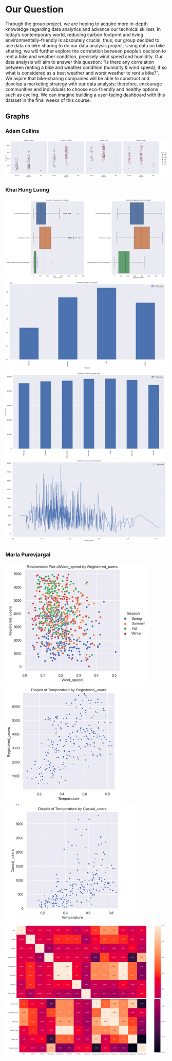 # Our Question
Through the group project, we are hoping to acquire more in-depth knowledge regarding data analytics and advance our technical skillset. In today’s contemporary world, reducing carbon footprint and living environmentally-friendly is absolutely crucial, thus; our group decided to use data on bike sharing to do our data analysis project. Using data on bike sharing, we will further explore the correlation between people’s decision to rent a bike and weather condition, precisely wind speed and humidity. Our data analysis will aim to answer this question: “Is there any correlation between renting a bike and weather condition (humidity & wind speed), if so what is considered as a best weather and worst weather to rent a bike?”. We aspire that bike-sharing companies will be able to construct and develop a marketing strategy with our data analysis; therefore, encourage communities and individuals to choose eco-friendly and healthy options such as cycling. We can imagine building a user-facing dashboard with this dataset in the final weeks of this course.
## Graphs
### Adam Collins
![](https://github.com/data301-2020-winter1/course-project-group_6020/blob/main/image/GraphImages/AdamGrpahs.png)
### Khai Hung Luong
![](https://github.com/data301-2020-winter1/course-project-group_6020/blob/main/image/GraphImages/KazGraphs1.png)
![](https://github.com/data301-2020-winter1/course-project-group_6020/blob/main/image/GraphImages/KazGraph2.png)
![](https://github.com/data301-2020-winter1/course-project-group_6020/blob/main/image/GraphImages/KazGraph3.png)
![](https://github.com/data301-2020-winter1/course-project-group_6020/blob/main/image/GraphImages/KazGraph4.png)
### Marla Purevjargal
![](https://github.com/data301-2020-winter1/course-project-group_6020/blob/main/image/GraphImages/MarlaGraph1.png)
![](https://github.com/data301-2020-winter1/course-project-group_6020/blob/main/image/GraphImages/MarlaGraph2.png)
![](https://github.com/data301-2020-winter1/course-project-group_6020/blob/main/image/GraphImages/MarlaGraph3.png)
![](https://github.com/data301-2020-winter1/course-project-group_6020/blob/main/image/GraphImages/MarlaGraph41.png)
![](https://github.com/data301-2020-winter1/course-project-group_6020/blob/main/image/GraphImages/MarlaGraph42.png)
